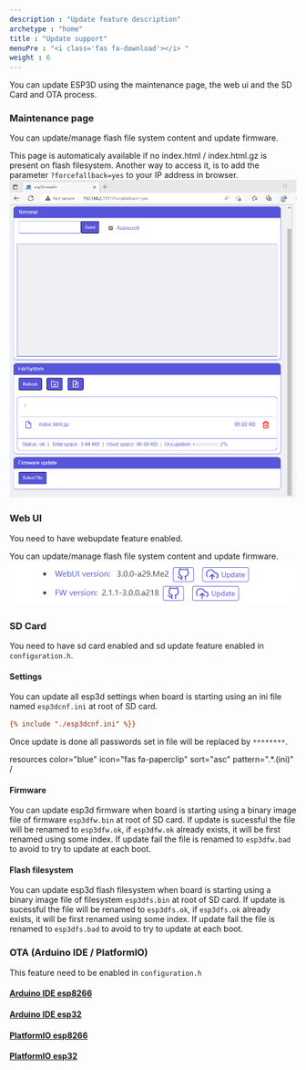 ```yaml
---
description : "Update feature description"
archetype : "home"
title : "Update support"
menuPre : "<i class='fas fa-download'></i> "
weight : 6
---
```


You can update ESP3D using the maintenance page, the web ui and the SD Card and OTA process.

### Maintenance page
You can update/manage flash file system content and update firmware.

This page is automaticaly available if no index.html / index.html.gz is present on flash filesystem.
Another way to access it, is to add the parameter `?forcefallback=yes` to your IP address in browser.  
![image](embedded.png?width=400px)

### Web UI

You need to have webupdate feature enabled.

You can update/manage flash file system content and update firmware.  
![image](webui-update.png?width=400px)

### SD Card  
You need to have sd card enabled and sd update feature enabled in `configuration.h`.

#### Settings
You can update all esp3d settings when board is starting using an ini file named `esp3dcnf.ini` at root of SD card.

```ini
{% include "./esp3dcnf.ini" %}}
```

Once update is done all passwords set in file will be replaced by `********`.

 resources color="blue" icon="fas fa-paperclip" sort="asc" pattern=".*\.(ini)"  /

#### Firmware
You can update esp3d firmware when board is starting using a binary image file of firmware `esp3dfw.bin` at root of SD card.
If update is sucessful the file will be renamed to `esp3dfw.ok`, if `esp3dfw.ok` already exists, it will be first renamed using some index.
If update fail the file is renamed to `esp3dfw.bad` to avoid to try to update at each boot.

#### Flash filesystem
You can update esp3d flash filesystem when board is starting using a binary image file of filesystem  `esp3dfs.bin` at root of SD card.
If update is sucessful the file will be renamed to `esp3dfs.ok`, if `esp3dfs.ok` already exists, it will be first renamed using some index.
If update fail the file is renamed to `esp3dfs.bad` to avoid to try to update at each boot.

### OTA (Arduino IDE / PlatformIO)
This feature need to be enabled in `configuration.h`

#### [Arduino IDE esp8266](https://arduino-esp8266.readthedocs.io/en/latest/ota_updates/readme.html#arduino-ide) 
#### [Arduino IDE esp32](https://docs.arduino.cc/arduino-cloud/features/ota-getting-started)
#### [PlatformIO esp8266](https://docs.platformio.org/en/latest/platforms/espressif8266.html#over-the-air-ota-update)
#### [PlatformIO esp32](https://docs.platformio.org/en/latest/platforms/espressif32.html#over-the-air-ota-update)

